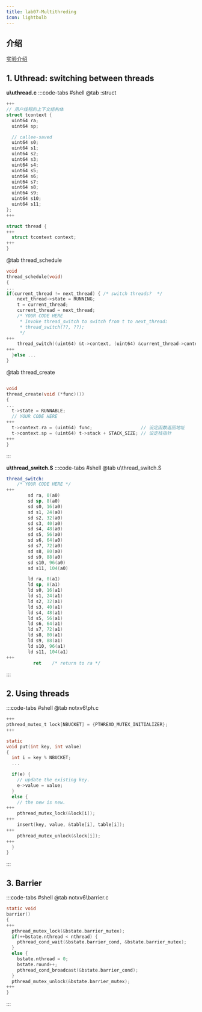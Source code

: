 ```yaml
---
title: lab07-Multithreding
icon: lightbulb
---
```


## 介绍
[实验介绍](https://pdos.csail.mit.edu/6.828/2020/labs/thread.html)

## 1. Uthread: switching between threads
**u\uthread.c** 
:::code-tabs #shell 
@tab :struct 
```c
+++
// 用户线程的上下文结构体
struct tcontext {
  uint64 ra;
  uint64 sp;

  // callee-saved
  uint64 s0;
  uint64 s1;
  uint64 s2;
  uint64 s3;
  uint64 s4;
  uint64 s5;
  uint64 s6;
  uint64 s7;
  uint64 s8;
  uint64 s9;
  uint64 s10;
  uint64 s11;
};
+++

struct thread {
+++
  struct tcontext context;
+++
}
```
@tab thread_schedule
```c
void
thread_schedule(void)
{
...
if(current_thread != next_thread) { /* switch threads?  */
    next_thread->state = RUNNING;
    t = current_thread;
    current_thread = next_thread;
    /* YOUR CODE HERE
     * Invoke thread_switch to switch from t to next_thread:
     * thread_switch(??, ??);
     */
+++
    thread_switch((uint64) &t->context, (uint64) &current_thread->context);
+++
  }else ...
}
```
@tab thread_create 
```c

void
thread_create(void (*func)())
{
...
  t->state = RUNNABLE;
  // YOUR CODE HERE
+++
  t->context.ra = (uint64) func;                  // 设定函数返回地址
  t->context.sp = (uint64) t->stack + STACK_SIZE; // 设定栈指针
+++
}
```
:::

**u\thread_switch.S**
:::code-tabs #shell
@tab u\thread_switch.S 
```S
thread_switch:
	/* YOUR CODE HERE */
+++
        sd ra, 0(a0)
        sd sp, 8(a0)
        sd s0, 16(a0)
        sd s1, 24(a0)
        sd s2, 32(a0)
        sd s3, 40(a0)
        sd s4, 48(a0)
        sd s5, 56(a0)
        sd s6, 64(a0)
        sd s7, 72(a0)
        sd s8, 80(a0)
        sd s9, 88(a0)
        sd s10, 96(a0)
        sd s11, 104(a0)

        ld ra, 0(a1)
        ld sp, 8(a1)
        ld s0, 16(a1)
        ld s1, 24(a1)
        ld s2, 32(a1)
        ld s3, 40(a1)
        ld s4, 48(a1)
        ld s5, 56(a1)
        ld s6, 64(a1)
        ld s7, 72(a1)
        ld s8, 80(a1)
        ld s9, 88(a1)
        ld s10, 96(a1)
        ld s11, 104(a1)
+++
	      ret    /* return to ra */
```
:::

## 2. Using threads 
:::code-tabs #shell 
@tab notxv6\ph.c 
```c
+++
pthread_mutex_t lock[NBUCKET] = {PTHREAD_MUTEX_INITIALIZER};
+++

static 
void put(int key, int value)
{
  int i = key % NBUCKET;
  ...

  if(e) {
    // update the existing key.
    e->value = value;
  }
  else {
    // the new is new.
+++
    pthread_mutex_lock(&lock[i]);
+++
    insert(key, value, &table[i], table[i]);
+++
    pthread_mutex_unlock(&lock[i]);
+++
  }
}
```
:::
## 3. Barrier
:::code-tabs #shell 
@tab notxv6\barrier.c  
```c
static void
barrier()
{
+++
  pthread_mutex_lock(&bstate.barrier_mutex);
  if(++bstate.nthread < nthread) {
    pthread_cond_wait(&bstate.barrier_cond, &bstate.barrier_mutex);
  }
  else {
    bstate.nthread = 0;
    bstate.round++;
    pthread_cond_broadcast(&bstate.barrier_cond);
  }
  pthread_mutex_unlock(&bstate.barrier_mutex);
+++
}
```
:::


